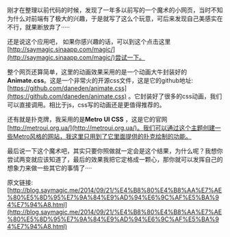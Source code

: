 刚才在整理以前代码的时候，发现了一年多以前写的一个魔术的小网页，当时不知为什么对前端有了极大的兴趣，于是就写了这么个玩意，可后来发现自己美感实在不行，就果断放弃了·····

还是说这个应用吧， 如果你感兴趣的话，可以到这个点击这里[http://saymagic.sinaapp.com/magic/](http://saymagic.sinaapp.com/magic/)尝试一下。

整个网页还算简单，这里的动画效果采用的是一个动画大牛封装好的**Animate.css**。这是一个非常火的开源css文件，这是它的github地址:[https://github.com/daneden/animate.css](https://github.com/daneden/animate.css)     。它封装好了很多的css动画，我们可以直接调用。相比于js，css写的动画还是更值得推荐的。

还有就是扑克牌，我采用的是**Metro UI CSS** ，这是它的官网[http://metroui.org.ua/](http://metroui.org.ua/)。我们可以通过这个主题创建一些Metro风格的网站，我这里只用到了它里面提供的扑克绘制的功能。

最后说一下这个魔术吧，其实只要你照做就一定会是这个结果，为什么呢？我想你尝试两变就应该知道了，最后的效果我把它定格成一颗心，那你就可以发挥自己的想象力来做一些其它的事情了····


原文链接:[http://blog.saymagic.me/2014/09/21/%E4%B8%80%E4%B8%AA%E7%AE%80%E5%8D%95%E7%9A%84%E9%AD%94%E6%9C%AF%E5%BA%94%E7%94%A8.html](http://blog.saymagic.me/2014/09/21/%E4%B8%80%E4%B8%AA%E7%AE%80%E5%8D%95%E7%9A%84%E9%AD%94%E6%9C%AF%E5%BA%94%E7%94%A8.html)

